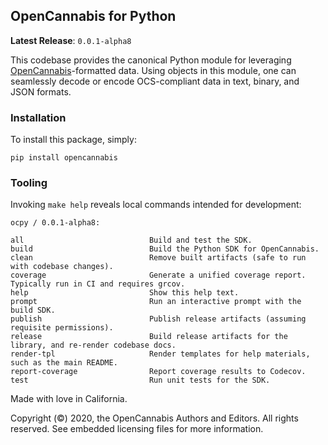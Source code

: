 
## OpenCannabis for Python

**Latest Release**: `0.0.1-alpha8`

This codebase provides the canonical Python module for leveraging [OpenCannabis](https://github.com/OpenCannabis)-formatted data. Using objects in this module, one can seamlessly decode or encode OCS-compliant data in text, binary, and JSON formats.

### Installation

To install this package, simply:
```text
pip install opencannabis
```

### Tooling

Invoking `make help` reveals local commands intended for development:
```text
ocpy / 0.0.1-alpha8:

all                            Build and test the SDK.
build                          Build the Python SDK for OpenCannabis.
clean                          Remove built artifacts (safe to run with codebase changes).
coverage                       Generate a unified coverage report. Typically run in CI and requires grcov.
help                           Show this help text.
prompt                         Run an interactive prompt with the build SDK.
publish                        Publish release artifacts (assuming requisite permissions).
release                        Build release artifacts for the library, and re-render codebase docs.
render-tpl                     Render templates for help materials, such as the main README.
report-coverage                Report coverage results to Codecov.
test                           Run unit tests for the SDK.
```

Made with love in California.

Copyright (&copy;) 2020, the OpenCannabis Authors and Editors. All rights reserved. See embedded licensing files for
more information.
